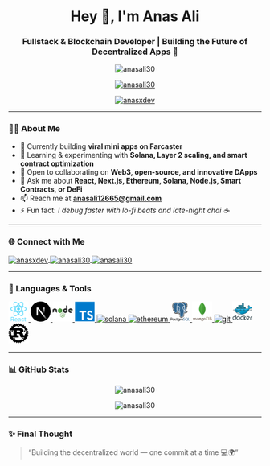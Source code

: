 <h1 align="center">Hey 👋, I'm Anas Ali</h1>
<h3 align="center">Fullstack & Blockchain Developer | Building the Future of Decentralized Apps 🚀</h3>

<p align="center">
  <img src="https://komarev.com/ghpvc/?username=anasali30&label=Profile%20views&color=0e75b6&style=flat" alt="anasali30" />
</p>

<p align="center">
  <a href="https://github.com/ryo-ma/github-profile-trophy">
    <img src="https://github-profile-trophy.vercel.app/?username=anasali30&theme=algolia&margin-w=10&margin-h=10" alt="anasali30" />
  </a>
</p>

<p align="center">
  <a href="https://twitter.com/anasxdev" target="blank">
    <img src="https://img.shields.io/twitter/follow/anasxdev?logo=twitter&style=for-the-badge" alt="anasxdev" />
  </a>
</p>

---

### 👨‍💻 About Me

- 🔭 Currently building **viral mini apps on Farcaster**
- 🌱 Learning & experimenting with **Solana, Layer 2 scaling, and smart contract optimization**
- 👯 Open to collaborating on **Web3, open-source, and innovative DApps**
- 💬 Ask me about **React, Next.js, Ethereum, Solana, Node.js, Smart Contracts, or DeFi**
- 📫 Reach me at **anasali12665@gmail.com**
- ⚡ Fun fact: *I debug faster with lo-fi beats and late-night chai ☕*

---

### 🌐 Connect with Me

<p align="left">
<a href="https://twitter.com/anasxdev" target="blank">
  <img align="center" src="https://raw.githubusercontent.com/rahuldkjain/github-profile-readme-generator/master/src/images/icons/Social/twitter.svg" alt="anasxdev" height="30" width="40" />
</a>
<a href="https://linkedin.com/in/anasali30" target="blank">
  <img align="center" src="https://raw.githubusercontent.com/rahuldkjain/github-profile-readme-generator/master/src/images/icons/Social/linked-in-alt.svg" alt="anasali30" height="30" width="40" />
</a>
<a href="https://github.com/anasali30" target="blank">
  <img align="center" src="https://raw.githubusercontent.com/rahuldkjain/github-profile-readme-generator/master/src/images/icons/Social/github.svg" alt="anasali30" height="30" width="40" />
</a>
</p>

---

### 🧠 Languages & Tools

<p align="left">
<a href="https://reactjs.org/" target="_blank" rel="noreferrer">
  <img src="https://raw.githubusercontent.com/devicons/devicon/master/icons/react/react-original-wordmark.svg" alt="react" width="40" height="40"/>
</a>
<a href="https://nextjs.org/" target="_blank" rel="noreferrer">
  <img src="https://raw.githubusercontent.com/devicons/devicon/master/icons/nextjs/nextjs-original.svg" alt="nextjs" width="40" height="40"/>
</a>
<a href="https://nodejs.org/" target="_blank" rel="noreferrer">
  <img src="https://raw.githubusercontent.com/devicons/devicon/master/icons/nodejs/nodejs-original-wordmark.svg" alt="nodejs" width="40" height="40"/>
</a>
<a href="https://www.typescriptlang.org/" target="_blank" rel="noreferrer">
  <img src="https://raw.githubusercontent.com/devicons/devicon/master/icons/typescript/typescript-original.svg" alt="typescript" width="40" height="40"/>
</a>
<a href="https://solana.com/" target="_blank" rel="noreferrer">
  <img src="https://raw.githubusercontent.com/solana-labs/solana/master/docs/static/img/solanaLogoMark.svg" alt="solana" width="40" height="40"/>
</a>
<a href="https://ethereum.org/en/" target="_blank" rel="noreferrer">
  <img src="https://raw.githubusercontent.com/devicons/devicon/master/icons/ethereum/ethereum-original.svg" alt="ethereum" width="40" height="40"/>
</a>
<a href="https://www.postgresql.org/" target="_blank" rel="noreferrer">
  <img src="https://raw.githubusercontent.com/devicons/devicon/master/icons/postgresql/postgresql-original-wordmark.svg" alt="postgresql" width="40" height="40"/>
</a>
<a href="https://www.mongodb.com/" target="_blank" rel="noreferrer">
  <img src="https://raw.githubusercontent.com/devicons/devicon/master/icons/mongodb/mongodb-original-wordmark.svg" alt="mongodb" width="40" height="40"/>
</a>
<a href="https://git-scm.com/" target="_blank" rel="noreferrer">
  <img src="https://www.vectorlogo.zone/logos/git-scm/git-scm-icon.svg" alt="git" width="40" height="40"/>
</a>
<a href="https://www.docker.com/" target="_blank" rel="noreferrer">
  <img src="https://raw.githubusercontent.com/devicons/devicon/master/icons/docker/docker-original-wordmark.svg" alt="docker" width="40" height="40"/>
</a>
<a href="https://www.rust-lang.org/" target="_blank" rel="noreferrer">
  <img src="https://raw.githubusercontent.com/devicons/devicon/master/icons/rust/rust-original.svg" alt="rust" width="40" height="40"/>
</a>
</p>

---

### 📊 GitHub Stats

<p align="center">
  <img src="https://github-readme-stats.vercel.app/api/top-langs?username=anasali30&show_icons=true&locale=en&layout=compact&theme=radical" alt="anasali30" />
</p>

<p align="center">
  <img src="https://github-readme-stats.vercel.app/api?username=anasali30&show_icons=true&locale=en&theme=radical" alt="anasali30" />
</p>

---

### ✨ Final Thought
> “Building the decentralized world — one commit at a time 💻🌍”
